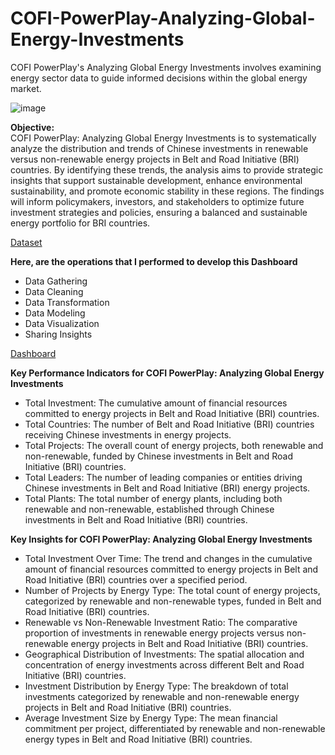 # COFI-PowerPlay-Analyzing-Global-Energy-Investments
COFI PowerPlay's Analyzing Global Energy Investments involves examining energy sector data to guide informed decisions within the global energy market.

![image](https://github.com/amandeepkaur2024/COFI-PowerPlay-Analyzing-Global-Energy-Investments/assets/169684721/3064040b-4293-4daa-9147-f54ef364f809)

**Objective:**<br>
COFI PowerPlay: Analyzing Global Energy Investments is to systematically analyze the distribution and trends of Chinese investments in renewable versus non-renewable energy projects in Belt and Road Initiative (BRI) countries. By identifying these trends, the analysis aims to provide strategic insights that support sustainable development, enhance environmental sustainability, and promote economic stability in these regions. The findings will inform policymakers, investors, and stakeholders to optimize future investment strategies and policies, ensuring a balanced and sustainable energy portfolio for BRI countries.

[Dataset](https://www.kaggle.com/datasets/shivavashishtha/china-overseas-finance-inventory-database/data)

**Here, are the operations that I performed to develop this Dashboard**
- Data Gathering
- Data Cleaning
- Data Transformation
- Data Modeling
- Data Visualization
- Sharing Insights

[Dashboard](https://lookerstudio.google.com/u/2/reporting/4c414788-7fcf-4d43-a187-f79a44175b29/page/dnh2D)

**Key Performance Indicators for COFI PowerPlay: Analyzing Global Energy Investments**
- Total Investment: The cumulative amount of financial resources committed to energy projects in Belt and Road Initiative (BRI) countries.
- Total Countries: The number of Belt and Road Initiative (BRI) countries receiving Chinese investments in energy projects.
- Total Projects: The overall count of energy projects, both renewable and non-renewable, funded by Chinese investments in Belt and Road Initiative (BRI) countries.
- Total Leaders: The number of leading companies or entities driving Chinese investments in Belt and Road Initiative (BRI) energy projects.
- Total Plants: The total number of energy plants, including both renewable and non-renewable, established through Chinese investments in Belt and Road Initiative (BRI) countries.

**Key Insights for COFI PowerPlay: Analyzing Global Energy Investments**
- Total Investment Over Time: The trend and changes in the cumulative amount of financial resources committed to energy projects in Belt and Road Initiative (BRI) countries over a specified period.
- Number of Projects by Energy Type: The total count of energy projects, categorized by renewable and non-renewable types, funded in Belt and Road Initiative (BRI) countries.
- Renewable vs Non-Renewable Investment Ratio: The comparative proportion of investments in renewable energy projects versus non-renewable energy projects in Belt and Road Initiative (BRI) countries.
- Geographical Distribution of Investments: The spatial allocation and concentration of energy investments across different Belt and Road Initiative (BRI) countries.
- Investment Distribution by Energy Type: The breakdown of total investments categorized by renewable and non-renewable energy projects in Belt and Road Initiative (BRI) countries.
- Average Investment Size by Energy Type: The mean financial commitment per project, differentiated by renewable and non-renewable energy types in Belt and Road Initiative (BRI) countries.
